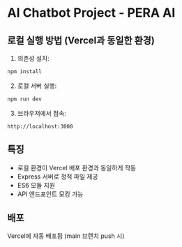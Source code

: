 # AI Chatbot Project - PERA AI

## 로컬 실행 방법 (Vercel과 동일한 환경)

1. 의존성 설치:
```bash
npm install
```

2. 로컬 서버 실행:
```bash
npm run dev
```

3. 브라우저에서 접속:
```
http://localhost:3000
```

## 특징
- 로컬 환경이 Vercel 배포 환경과 동일하게 작동
- Express 서버로 정적 파일 제공
- ES6 모듈 지원
- API 엔드포인트 모킹 가능

## 배포
Vercel에 자동 배포됨 (main 브랜치 push 시)